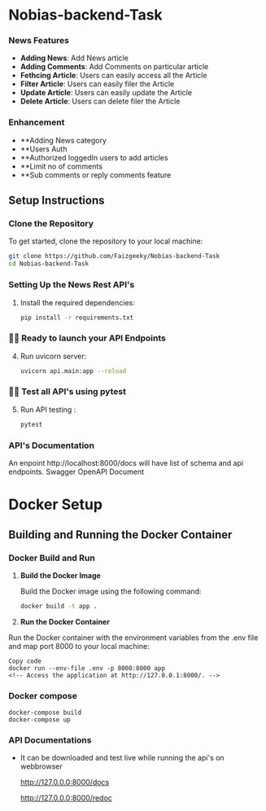 # Nobias-backend-Task

###  News Features

- **Adding News**: Add News article
- **Adding Comments**: Add Comments on particular article
- **Fethcing Article**: Users can easily access all the Article
- **Filter Article**: Users can easily filer the Article
- **Update Article**: Users can easily update the Article
- **Delete Article**: Users can delete filer the Article


### Enhancement
- **Adding News category
- **Users Auth 
- **Authorized loggedIn users to add articles
- **Limit no of comments
- **Sub comments or reply comments feature

## Setup Instructions

### Clone the Repository

To get started, clone the repository to your local machine:

```sh
git clone https://github.com/Faizgeeky/Nobias-backend-Task
cd Nobias-backend-Task
```

### Setting Up the News Rest API's


1. Install the required dependencies:
    ```sh
    pip install -r requirements.txt
    ```


###   🚀🚀 Ready to launch your API Endpoints

4. Run uvicorn server:
    ```sh
    uvicorn api.main:app --reload 
    ```

###   🚀🚀 Test all API's using pytest

5. Run API testing :
    ```sh
    pytest 
    ```
   

### API's Documentation

An enpoint http://localhost:8000/docs will have list of schema and api endpoints. Swagger OpenAPI Document

 

# Docker Setup 

## Building and Running the Docker Container

### Docker Build and Run

1. **Build the Docker Image**

   Build the Docker image using the following command:

   ```sh
   docker build -t app .
   ```

2. **Run the Docker Container**

  Run the Docker container with the environment variables from the .env file and map port 8000 to your local machine:

    
    Copy code
    docker run --env-file .env -p 8000:8000 app
    <!-- Access the application at http://127.0.0.1:8000/. -->
    

### Docker compose 

    
    docker-compose build
    docker-compose up
    


### API Documentations 

- It can be downloaded and test live while running the api's on webbrowser 

    <!-- API Testing -->
    http://127.0.0.0:8000/docs 

    <!-- API Documentation -->
    http://127.0.0.0:8000/redoc

